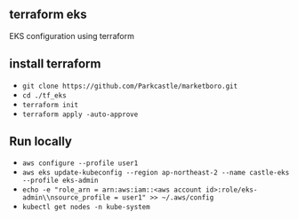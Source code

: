 ## terraform eks
EKS configuration using terraform

## install terraform 
- `git clone https://github.com/Parkcastle/marketboro.git`
- `cd ./tf_eks`
- `terraform init`
- `terraform apply -auto-approve`

## Run locally 
- `aws configure --profile user1`
- `aws eks update-kubeconfig --region ap-northeast-2 --name castle-eks --profile eks-admin`
- `echo -e "role_arn = arn:aws:iam::<aws account id>:role/eks-admin\\nsource_profile = user1" >> ~/.aws/config`
- `kubectl get nodes -n kube-system`
